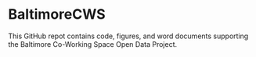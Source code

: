# BaltimoreCWS
This GitHub repot contains code, figures, and word documents supporting the Baltimore Co-Working Space Open Data Project.
